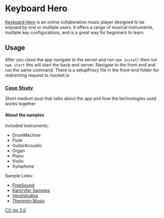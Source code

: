 # Keyboard Hero

  [Keyboard Hero](https://shared-piano-app.herokuapp.com/) is an online collaborative music player designed to be enjoyed by one or multiple users. It offers a range of musical instruments, multiple key configurations, and is a great way for beginners to learn.

## Usage
  
  After you clone the app navigate to the server and run `npm install` then run `npm start` this will start the back-end server. Navigate to the front-end and run the same command. There is a setupProxy file in the front-end folder for redirecting request to /socket.io

### [Case Study](https://jarritalicea.medium.com/keyboard-hero-f6a66bb4c1e6)

 Short medium post that talks about the app and how the technologies used works together

#### About the samples

Included instruments:

- DrumMachine
- Flute
- GuitarAcoustic
- Organ
- Piano
- Violin
- Xylophone

Sample Links:

- [FreeSound](https://freesound.org)
- [Karoryfer Samples](https://www.karoryfer.com/karoryfer-samples)
- [Versilstudios](http://vis.versilstudios.net/vsco-community.html)
- [Theremin Music](http://theremin.music.uiowa.edu/)

[CC-by 3.0](https://creativecommons.org/licenses/by/3.0/)
